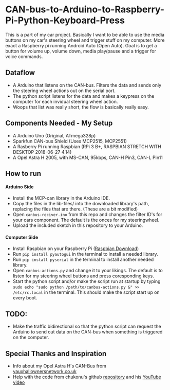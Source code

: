 # CAN-bus-to-Arduino-to-Raspberry-Pi-Python-Keyboard-Press
This is a part of my car project. Basically I want to be able to use the media buttons on my car's steering wheel and trigger stuff on my computer. More exact a Raspberry pi running Android Auto (Open Auto). Goal is to get a button for volume up, volume down, media play/pause and a trigger for voice commands.

## Dataflow
* A Arduino that listens on the CAN-bus. Filters the data and sends only the steering wheel actions out on the serial port.
* The python script listens for the data and makes a keypress on the computer for each invidual steering wheel action.
* Woops that list was really short, the flow is basically really easy.

## Components Needed - My Setup
* A Arduino Uno (Original, ATmega328p)
* Sparkfun CAN-bus Shield (Uses MCP2515, MCP2551)
* A Rasberry Pi running Raspbian (RPi 3 B+, RASPBIAN STRETCH WITH DESKTOP 2018-06-27 4.14)
* A Opel Astra H 2005, with MS-CAN, 95kbps, CAN-H Pin3, CAN-L Pin11

## How to run

#### Arduino Side
* Install the MCP-can library in the Arduino IDE.
* Copy the files in the lib-files/ into the downloaded library's path, replacing the files that are there. (These are a bit modified)
* Open `canbus-reciver.ino` from this repo and changes the filter ID's for your cars component. The default is the onces for my steeringwheel.
* Upload the included sketch in this repository to your Arduino.

#### Computer Side
* Install Raspbian on your Raspberry Pi ([Raspbian Download](https://www.raspberrypi.org/downloads/raspbian/))
* Run `pip install pyautogui` in the terminal to install a needed library.
* Run `pip install pyserial` in the terminal to install another needed library.
* Open `canbus-actions.py` and change it to your likings. The default is to listen for my steering wheel buttons and press coresponding keys.
* Start the python script and/or make the script run at startup by typing `sudo echo "sudo python /path/to/canbus-actions.py &" >> /etc/rc.local` in the terminal. This should make the script start up on every boot.

## TODO:
* Make the traffic bidirectional so that the python script can request the Arduino to send out data on the CAN-bus when something is triggered on the computer.

## Special Thanks and Inspiration
* Info about my Opel Astra H's CAN-Bus from [vauxhallownersnetwork.co.uk](https://www.vauxhallownersnetwork.co.uk/index.php?threads/canbus-information-for-project.434211/)
* Help with the code from chukonu's github [repository](https://github.com/chukonu/astra-h-canbus-shield) and his [YouTube video](https://www.youtube.com/watch?v=GrgyPQrKCEU)